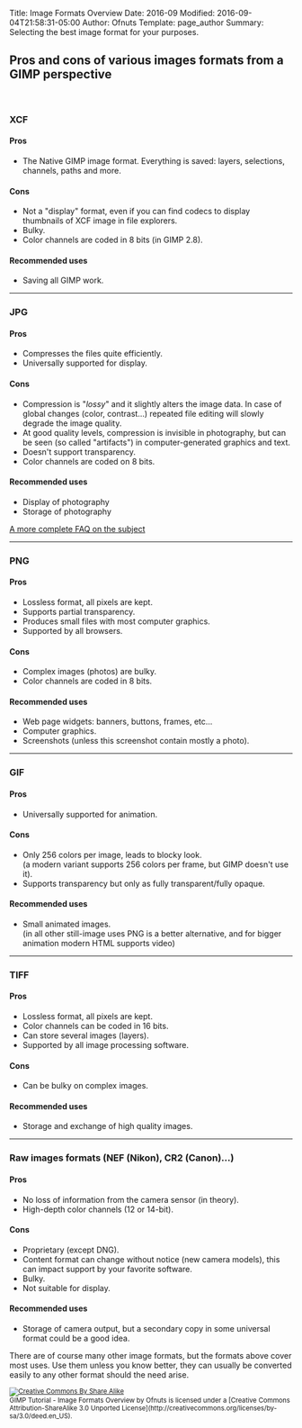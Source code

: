 Title: Image Formats Overview
Date: 2016-09
Modified: 2016-09-04T21:58:31-05:00
Author: Ofnuts
Template: page_author
Summary: Selecting the best image format for your purposes.

## Pros and cons of various images formats from a GIMP perspective

<br>

### XCF

#### Pros

* The Native GIMP image format. Everything is saved: layers, selections, channels, paths and more.

#### Cons

* Not a "display" format, even if you can find codecs to display thumbnails of XCF image in file explorers.
* Bulky.
* Color channels are coded in 8 bits (in GIMP 2.8).
 
#### Recommended uses

* Saving all GIMP work.

---

### JPG

#### Pros

* Compresses the files quite efficiently.
* Universally supported for display.

#### Cons

* Compression is "_lossy_" and it slightly alters the image data. In case of global changes (color, contrast...) repeated file editing will slowly degrade the image quality.
* At good quality levels, compression is invisible in photography, but can be seen (so called "artifacts") in computer-generated graphics and text.
* Doesn't support transparency.
* Color channels are coded on 8 bits.

#### Recommended uses

* Display of photography
* Storage of photography

[A more complete FAQ on the subject](http://www.faqs.org/faqs/jpeg-faq/part1/)


---

### PNG

#### Pros

* Lossless format, all pixels are kept.
* Supports partial transparency.
* Produces small files with most computer graphics.
* Supported by all browsers.

#### Cons

* Complex images (photos) are bulky.
* Color channels are coded in 8 bits.

#### Recommended uses

* Web page widgets: banners, buttons, frames, etc...
* Computer graphics.
* Screenshots (unless this screenshot contain mostly a photo).


---


### GIF

#### Pros

* Universally supported for animation.

#### Cons

* Only 256 colors per image, leads to blocky look.  
(a modern variant supports 256 colors per frame, but GIMP doesn't use it).
* Supports transparency but only as fully transparent/fully opaque.

#### Recommended uses

* Small animated images.  
(in all other still-image uses PNG is a better alternative, and for bigger animation modern HTML supports video)


---

### TIFF

#### Pros

* Lossless format, all pixels are kept.
* Color channels can be coded in 16 bits.
* Can store several images (layers).
* Supported by all image processing software.

#### Cons

* Can be bulky on complex images.

#### Recommended uses

* Storage and exchange of high quality images.

---


### Raw images formats (NEF (Nikon), CR2 (Canon)...)

#### Pros

* No loss of information from the camera sensor (in theory).
* High-depth color channels (12 or 14-bit).

#### Cons

* Proprietary (except DNG).
* Content format can change without notice (new camera models), this can impact support by your favorite software.
* Bulky.
* Not suitable for display.

#### Recommended uses

* Storage of camera output, but a secondary copy in some universal format could be a good idea.


There are of course many other image formats, but the formats above cover most uses. 
Use them unless you know better, they can usually be converted easily to any other format should the need arise.


<small>
<a href='http://creativecommons.org/licenses/by-sa/3.0/deed.en_US'>
<img class='cc-badge' src='/images/creativecommons/by-sa 80x15.png' alt='Creative Commons By Share Alike'/>
</a>
<br/>
<span xmlns:dct="http://purl.org/dc/terms/">GIMP Tutorial - Image Formats Overview</span> by Ofnuts is licensed under a [Creative Commons Attribution-ShareAlike 3.0 Unported License](http://creativecommons.org/licenses/by-sa/3.0/deed.en_US).</small>
